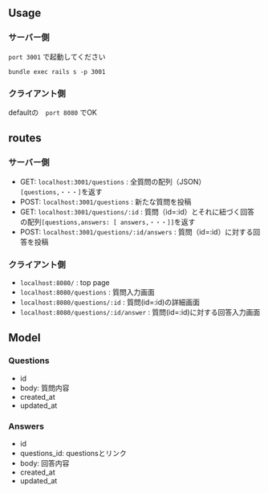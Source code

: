 ## Usage

### サーバー側
`port 3001` で起動してください
```
bundle exec rails s -p 3001
```

### クライアント側
defaultの　`port 8080` でOK

## routes

### サーバー側

- GET: `localhost:3001/questions` : 全質問の配列（JSON）`[questions,・・・]`を返す
- POST: `localhost:3001/questions` : 新たな質問を投稿
- GET: `localhost:3001/questions/:id` : 質問（id=:id）とそれに紐づく回答の配列`[questions,answers: [ answers,・・・]]`を返す
- POST: `localhost:3001/questions/:id/answers` : 質問（id=:id）に対する回答を投稿

### クライアント側

- `localhost:8080/` : top page
- `localhost:8080/questions` : 質問入力画面
- `localhost:8080/questions/:id` : 質問(id=:id)の詳細画面
- `localhost:8080/questions/:id/answer` : 質問(id=:id)に対する回答入力画面

## Model

### Questions

- id
- body: 質問内容
- created_at
- updated_at

### Answers

- id
- questions_id: questionsとリンク
- body: 回答内容
- created_at
- updated_at
